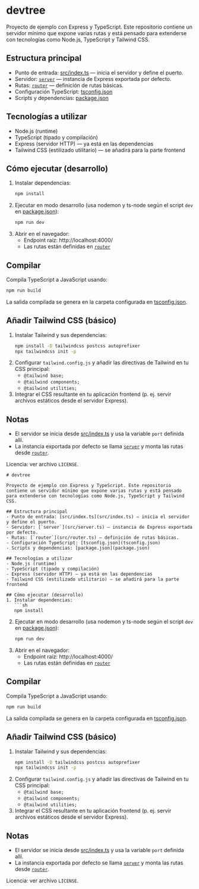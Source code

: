 # devtree

Proyecto de ejemplo con Express y TypeScript. Este repositorio contiene un servidor mínimo que expone varias rutas y está pensado para extenderse con tecnologías como Node.js, TypeScript y Tailwind CSS.

## Estructura principal
- Punto de entrada: [src/index.ts](src/index.ts) — inicia el servidor y define el puerto.
- Servidor: [`server`](src/server.ts) — instancia de Express exportada por defecto.
- Rutas: [`router`](src/router.ts) — definición de rutas básicas.
- Configuración TypeScript: [tsconfig.json](tsconfig.json)
- Scripts y dependencias: [package.json](package.json)

## Tecnologías a utilizar
- Node.js (runtime)
- TypeScript (tipado y compilación)
- Express (servidor HTTP) — ya está en las dependencias
- Tailwind CSS (estilizado utilitario) — se añadirá para la parte frontend

## Cómo ejecutar (desarrollo)
1. Instalar dependencias:
   ```sh
   npm install
   ```
2. Ejecutar en modo desarrollo (usa nodemon y ts-node según el script `dev` en [package.json](package.json)):
   ```sh
   npm run dev
   ```
3. Abrir en el navegador:
   - Endpoint raíz: http://localhost:4000/  
   - Las rutas están definidas en [`router`](src/router.ts)

## Compilar
Compila TypeScript a JavaScript usando:
```sh
npm run build
```
La salida compilada se genera en la carpeta configurada en [tsconfig.json](tsconfig.json).

## Añadir Tailwind CSS (básico)
1. Instalar Tailwind y sus dependencias:
   ```sh
   npm install -D tailwindcss postcss autoprefixer
   npx tailwindcss init -p
   ```
2. Configurar `tailwind.config.js` y añadir las directivas de Tailwind en tu CSS principal:
   - `@tailwind base;`
   - `@tailwind components;`
   - `@tailwind utilities;`
3. Integrar el CSS resultante en tu aplicación frontend (p. ej. servir archivos estáticos desde el servidor Express).

## Notas
- El servidor se inicia desde [src/index.ts](src/index.ts) y usa la variable `port` definida allí.
- La instancia exportada por defecto se llama [`server`](src/server.ts) y monta las rutas desde [`router`](src/router.ts).

Licencia: ver archivo `LICENSE`.

```// filepath: c:\node\devtree\README.md
# devtree

Proyecto de ejemplo con Express y TypeScript. Este repositorio contiene un servidor mínimo que expone varias rutas y está pensado para extenderse con tecnologías como Node.js, TypeScript y Tailwind CSS.

## Estructura principal
- Punto de entrada: [src/index.ts](src/index.ts) — inicia el servidor y define el puerto.
- Servidor: [`server`](src/server.ts) — instancia de Express exportada por defecto.
- Rutas: [`router`](src/router.ts) — definición de rutas básicas.
- Configuración TypeScript: [tsconfig.json](tsconfig.json)
- Scripts y dependencias: [package.json](package.json)

## Tecnologías a utilizar
- Node.js (runtime)
- TypeScript (tipado y compilación)
- Express (servidor HTTP) — ya está en las dependencias
- Tailwind CSS (estilizado utilitario) — se añadirá para la parte frontend

## Cómo ejecutar (desarrollo)
1. Instalar dependencias:
   ```sh
   npm install
   ```
2. Ejecutar en modo desarrollo (usa nodemon y ts-node según el script `dev` en [package.json](package.json)):
   ```sh
   npm run dev
   ```
3. Abrir en el navegador:
   - Endpoint raíz: http://localhost:4000/  
   - Las rutas están definidas en [`router`](src/router.ts)

## Compilar
Compila TypeScript a JavaScript usando:
```sh
npm run build
```
La salida compilada se genera en la carpeta configurada en [tsconfig.json](tsconfig.json).

## Añadir Tailwind CSS (básico)
1. Instalar Tailwind y sus dependencias:
   ```sh
   npm install -D tailwindcss postcss autoprefixer
   npx tailwindcss init -p
   ```
2. Configurar `tailwind.config.js` y añadir las directivas de Tailwind en tu CSS principal:
   - `@tailwind base;`
   - `@tailwind components;`
   - `@tailwind utilities;`
3. Integrar el CSS resultante en tu aplicación frontend (p. ej. servir archivos estáticos desde el servidor Express).

## Notas
- El servidor se inicia desde [src/index.ts](src/index.ts) y usa la variable `port` definida allí.
- La instancia exportada por defecto se llama [`server`](src/server.ts) y monta las rutas desde [`router`](src/router.ts).

Licencia: ver archivo `LICENSE`.

